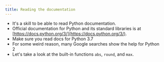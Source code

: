 ```yaml
---
title: Reading the documentation
---
```


- It's a skill to be able to read Python documentation.
- Official documentation for Python and its standard libraries is at [https://docs.python.org/3/](https://docs.python.org/3/).
- Make sure you read docs for Python 3.7
- For some weird reason, many Google searches show the help for Python 2
- Let's take a look at the built-in functions `abs`, `round`, and `max`.
